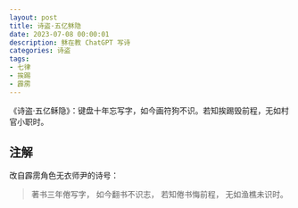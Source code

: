 ```yaml
---
layout: post
title: 诗盗·五亿稣隐
date: 2023-07-08 00:00:01
description: 稣在教 ChatGPT 写诗
categories: 诗盗
tags:
- 七律
- 挨踢
- 霹雳
---
```

《诗盗·五亿稣隐》：键盘十年忘写字，如今画符狗不识。若知挨踢毁前程，无如村官小职时。

## 注解

改自霹雳角色无衣师尹的诗号：

> 著书三年倦写字，
> 如今翻书不识志，
> 若知倦书悔前程，
> 无如渔樵未识时。

